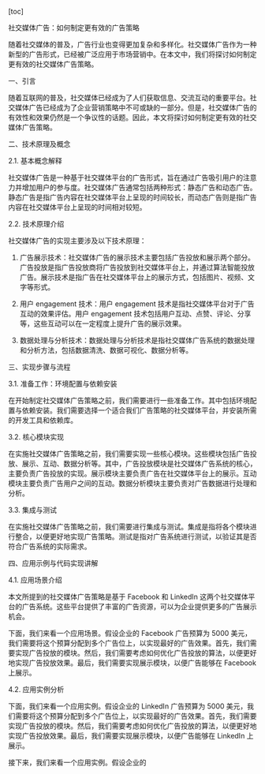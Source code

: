 
[toc]                    
                
                
社交媒体广告：如何制定更有效的广告策略

随着社交媒体的普及，广告行业也变得更加复杂和多样化。社交媒体广告作为一种新型的广告形式，已经被广泛应用于市场营销中。在本文中，我们将探讨如何制定更有效的社交媒体广告策略。

一、引言

随着互联网的普及，社交媒体已经成为了人们获取信息、交流互动的重要平台。社交媒体广告已经成为了企业营销策略中不可或缺的一部分。但是，社交媒体广告的有效性和效果仍然是一个争议性的话题。因此，本文将探讨如何制定更有效的社交媒体广告策略。

二、技术原理及概念

2.1. 基本概念解释

社交媒体广告是一种基于社交媒体平台的广告形式，旨在通过广告吸引用户的注意力并增加用户的参与度。社交媒体广告通常包括两种形式：静态广告和动态广告。静态广告是指广告内容在社交媒体平台上呈现的时间较长，而动态广告则是指广告内容在社交媒体平台上呈现的时间相对较短。

2.2. 技术原理介绍

社交媒体广告的实现主要涉及以下技术原理：

1. 广告展示技术：社交媒体广告的展示技术主要包括广告投放和展示两个部分。广告投放是指广告投放商将广告投放到社交媒体平台上，并通过算法智能投放广告。展示技术是指广告在社交媒体平台上的展示方式，包括图片、视频、文字等形式。

2. 用户 engagement 技术：用户 engagement 技术是指社交媒体平台对于广告互动的效果评估。用户 engagement 技术包括用户互动、点赞、评论、分享等，这些互动可以在一定程度上提升广告的展示效果。

3. 数据处理与分析技术：数据处理与分析技术是指社交媒体广告系统的数据处理和分析方法，包括数据清洗、数据可视化、数据分析等。

三、实现步骤与流程

3.1. 准备工作：环境配置与依赖安装

在开始制定社交媒体广告策略之前，我们需要进行一些准备工作。其中包括环境配置与依赖安装。我们需要选择一个适合我们广告策略的社交媒体平台，并安装所需的开发工具和依赖库。

3.2. 核心模块实现

在实施社交媒体广告策略之前，我们需要实现一些核心模块。这些模块包括广告投放、展示、互动、数据分析等。其中，广告投放模块是社交媒体广告系统的核心，主要负责广告投放的实现。展示模块主要负责广告在社交媒体平台上的展示。互动模块主要负责广告用户之间的互动。数据分析模块主要负责对广告数据进行处理和分析。

3.3. 集成与测试

在实施社交媒体广告策略之前，我们需要进行集成与测试。集成是指将各个模块进行整合，以便更好地实现广告策略。测试是指对广告系统进行测试，以验证其是否符合广告系统的实际需求。

四、应用示例与代码实现讲解

4.1. 应用场景介绍

本文所提到的社交媒体广告策略是基于 Facebook 和 LinkedIn 这两个社交媒体平台的广告系统。这些平台提供了丰富的广告资源，可以为企业提供更多的广告展示机会。

下面，我们来看一个应用场景。假设企业的 Facebook 广告预算为 5000 美元，我们需要将这个预算分配到多个广告位上，以实现最好的广告效果。首先，我们需要实现广告投放的模块。然后，我们需要考虑如何优化广告投放的算法，以便更好地实现广告投放效果。最后，我们需要实现展示模块，以便广告能够在 Facebook 上展示。

4.2. 应用实例分析

下面，我们来看一个应用实例。假设企业的 LinkedIn 广告预算为 5000 美元，我们需要将这个预算分配到多个广告位上，以实现最好的广告效果。首先，我们需要实现广告投放的模块。然后，我们需要考虑如何优化广告投放的算法，以便更好地实现广告投放效果。最后，我们需要实现展示模块，以便广告能够在 LinkedIn 上展示。

接下来，我们来看一个应用实例。假设企业的

